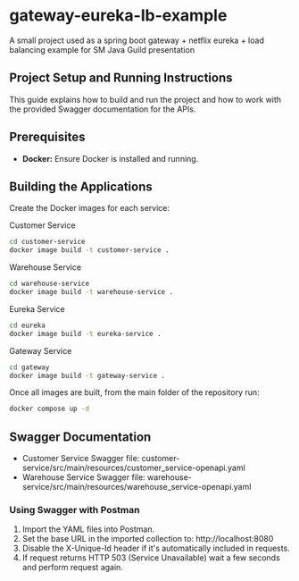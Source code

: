 # gateway-eureka-lb-example
A small project used as a spring boot gateway + netflix eureka + load balancing example for SM Java Guild presentation

## Project Setup and Running Instructions

This guide explains how to build and run the project and how to work with the provided Swagger documentation for the APIs.

## Prerequisites

- **Docker:** Ensure Docker is installed and running.

## Building the Applications

Create the Docker images for each service:

Customer Service
```bash
cd customer-service
docker image build -t customer-service .
```
Warehouse Service
```bash
cd warehouse-service
docker image build -t warehouse-service .
```
Eureka Service
```bash
cd eureka
docker image build -t eureka-service .
```
Gateway Service
```bash
cd gateway
docker image build -t gateway-service .
```

Once all images are built, from the main folder of the repository run:
```bash
docker compose up -d
```

## Swagger Documentation

- Customer Service Swagger file: customer-service/src/main/resources/customer_service-openapi.yaml
- Warehouse Service Swagger file: warehouse-service/src/main/resources/warehouse_service-openapi.yaml

### Using Swagger with Postman

1. Import the YAML files into Postman.
2. Set the base URL in the imported collection to: http://localhost:8080
3. Disable the X-Unique-Id header if it's automatically included in requests.
4. If request returns HTTP 503 (Service Unavailable) wait a few seconds and perform request again.